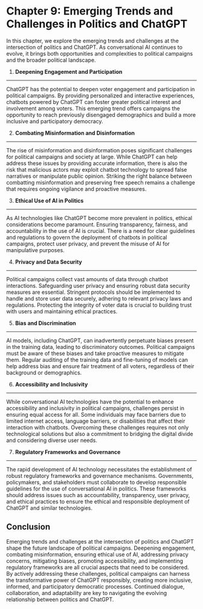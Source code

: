 Chapter 9: Emerging Trends and Challenges in Politics and ChatGPT
=================================================================

In this chapter, we explore the emerging trends and challenges at the intersection of politics and ChatGPT. As conversational AI continues to evolve, it brings both opportunities and complexities to political campaigns and the broader political landscape.

1. **Deepening Engagement and Participation**
---------------------------------------------

ChatGPT has the potential to deepen voter engagement and participation in political campaigns. By providing personalized and interactive experiences, chatbots powered by ChatGPT can foster greater political interest and involvement among voters. This emerging trend offers campaigns the opportunity to reach previously disengaged demographics and build a more inclusive and participatory democracy.

2. **Combating Misinformation and Disinformation**
--------------------------------------------------

The rise of misinformation and disinformation poses significant challenges for political campaigns and society at large. While ChatGPT can help address these issues by providing accurate information, there is also the risk that malicious actors may exploit chatbot technology to spread false narratives or manipulate public opinion. Striking the right balance between combatting misinformation and preserving free speech remains a challenge that requires ongoing vigilance and proactive measures.

3. **Ethical Use of AI in Politics**
------------------------------------

As AI technologies like ChatGPT become more prevalent in politics, ethical considerations become paramount. Ensuring transparency, fairness, and accountability in the use of AI is crucial. There is a need for clear guidelines and regulations to govern the deployment of chatbots in political campaigns, protect user privacy, and prevent the misuse of AI for manipulative purposes.

4. **Privacy and Data Security**
--------------------------------

Political campaigns collect vast amounts of data through chatbot interactions. Safeguarding user privacy and ensuring robust data security measures are essential. Stringent protocols should be implemented to handle and store user data securely, adhering to relevant privacy laws and regulations. Protecting the integrity of voter data is crucial to building trust with users and maintaining ethical practices.

5. **Bias and Discrimination**
------------------------------

AI models, including ChatGPT, can inadvertently perpetuate biases present in the training data, leading to discriminatory outcomes. Political campaigns must be aware of these biases and take proactive measures to mitigate them. Regular auditing of the training data and fine-tuning of models can help address bias and ensure fair treatment of all voters, regardless of their background or demographics.

6. **Accessibility and Inclusivity**
------------------------------------

While conversational AI technologies have the potential to enhance accessibility and inclusivity in political campaigns, challenges persist in ensuring equal access for all. Some individuals may face barriers due to limited internet access, language barriers, or disabilities that affect their interaction with chatbots. Overcoming these challenges requires not only technological solutions but also a commitment to bridging the digital divide and considering diverse user needs.

7. **Regulatory Frameworks and Governance**
-------------------------------------------

The rapid development of AI technology necessitates the establishment of robust regulatory frameworks and governance mechanisms. Governments, policymakers, and stakeholders must collaborate to develop responsible guidelines for the use of conversational AI in politics. These frameworks should address issues such as accountability, transparency, user privacy, and ethical practices to ensure the ethical and responsible deployment of ChatGPT and similar technologies.

Conclusion
----------

Emerging trends and challenges at the intersection of politics and ChatGPT shape the future landscape of political campaigns. Deepening engagement, combating misinformation, ensuring ethical use of AI, addressing privacy concerns, mitigating biases, promoting accessibility, and implementing regulatory frameworks are all crucial aspects that need to be considered. By actively addressing these challenges, political campaigns can harness the transformative power of ChatGPT responsibly, creating more inclusive, informed, and participatory democratic processes. Continued dialogue, collaboration, and adaptability are key to navigating the evolving relationship between politics and ChatGPT.

